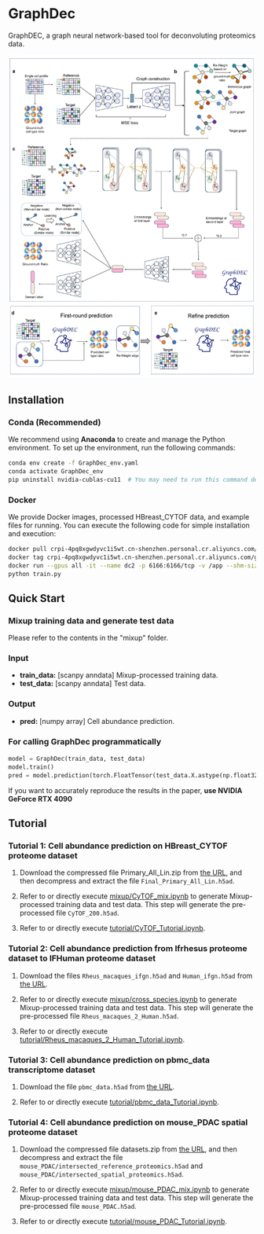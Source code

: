 # GraphDec

GraphDEC, a graph neural network-based tool for deconvoluting proteomics data.

![model.jpg](https://github.com/VitaIntelli-CQU/GraphDEC/blob/main/model.jpg)

## Installation

### Conda (Recommended)

We recommend using **Anaconda** to create and manage the Python environment. To set up the environment, run the following commands:

```bash
conda env create -f GraphDec_env.yaml
conda activate GraphDec_env
pip uninstall nvidia-cublas-cu11  # You may need to run this command depending on your system setup.
```

### Docker

We provide Docker images, processed HBreast_CYTOF data, and example files for running. You can execute the following code for simple installation and execution:

```bash
docker pull crpi-4pq8xgwdyvc1i5wt.cn-shenzhen.personal.cr.aliyuncs.com/graphdec_docker/graphdec_docker:1.2
docker tag crpi-4pq8xgwdyvc1i5wt.cn-shenzhen.personal.cr.aliyuncs.com/graphdec_docker/graphdec_docker:1.2 graphdec:1.2
docker run --gpus all -it --name dc2 -p 6166:6166/tcp -v /app --shm-size 10240m graphdec:1.2 /bin/bash
python train.py
```

## Quick Start

### Mixup training data and generate test data

Please refer to the contents in the "mixup" folder.

### Input

* **train_data:**   [scanpy anndata] Mixup-processed training data.
* **test_data:**    [scanpy anndata] Test data.

### Output

* **pred:**   [numpy array] Cell abundance prediction.

### For calling GraphDec programmatically

```python
model = GraphDec(train_data, test_data)
model.train()
pred = model.prediction(torch.FloatTensor(test_data.X.astype(np.float32)).cuda())
```

If you want to accurately reproduce the results in the paper, **use NVIDIA GeForce RTX 4090**

## Tutorial

### Tutorial 1: Cell abundance prediction on HBreast_CYTOF proteome dataset

1. Download the compressed file Primary_All_Lin.zip from [the URL](https://data.mendeley.com/datasets/vs8m5gkyfn/1), and then decompress and extract the file `Final_Primary_All_Lin.h5ad`.

2. Refer to or directly execute [mixup/CyTOF_mix.ipynb](https://github.com/VitaIntelli-CQU/GraphDEC/tree/main/mixup/CyTOF_mix.ipynb) to generate Mixup-processed training data and test data. This step will generate the pre-processed file `CyTOF_200.h5ad`.

3. Refer to or directly execute [tutorial/CyTOF_Tutorial.ipynb](https://github.com/VitaIntelli-CQU/GraphDEC/tree/main/tutorial/CyTOF_Tutorial.ipynb).

### Tutorial 2: Cell abundance prediction from Ifrhesus proteome dataset to IFHuman proteome dataset

1. Download the files `Rheus_macaques_ifgn.h5ad` and `Human_ifgn.h5ad` from [the URL](https://github.com/single-cell-proteomic/SCPRO-HI/tree/main/Data/cross-species).

2. Refer to or directly execute [mixup/cross_species.ipynb](https://github.com/VitaIntelli-CQU/GraphDEC/tree/main/mixup/cross_species.ipynb) to generate Mixup-processed training data and test data. This step will generate the pre-processed file `Rheus_macaques_2_Human.h5ad`.

3. Refer to or directly execute [tutorial/Rheus_macaques_2_Human_Tutorial.ipynb](https://github.com/VitaIntelli-CQU/GraphDEC/tree/main/tutorial/Rheus_macaques_2_Human_Tutorial.ipynb).

### Tutorial 3: Cell abundance prediction on pbmc_data transcriptome dataset

1. Download the file `pbmc_data.h5ad` from [the URL](https://figshare.com/s/e59a03885ec4c4d8153f?file=15008006).

2. Refer to or directly execute [tutorial/pbmc_data_Tutorial.ipynb](https://github.com/VitaIntelli-CQU/GraphDEC/tree/main/tutorial/pbmc_data_Tutorial.ipynb).

### Tutorial 4: Cell abundance prediction on mouse_PDAC spatial proteome dataset

1. Download the compressed file datasets.zip from [the URL](https://zenodo.org/records/14233865), and then decompress and extract the file `mouse_PDAC/intersected_reference_proteomics.h5ad` and `mouse_PDAC/intersected_spatial_proteomics.h5ad`.

2. Refer to or directly execute [mixup/mouse_PDAC_mix.ipynb](https://github.com/VitaIntelli-CQU/GraphDEC/tree/main/mixup/mouse_PDAC_mix.ipynb) to generate Mixup-processed training data and test data. This step will generate the pre-processed file `mouse_PDAC.h5ad`.

3. Refer to or directly execute [tutorial/mouse_PDAC_Tutorial.ipynb](https://github.com/VitaIntelli-CQU/GraphDEC/tree/main/tutorial/mouse_PDAC_Tutorial.ipynb).
